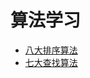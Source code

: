 # 算法学习
* [八大排序算法](https://github.com/Ywfy/Summary-of-interview-questions/blob/master/SortMethod/README.md#%E5%85%AB%E5%A4%A7%E6%8E%92%E5%BA%8F%E7%AE%97%E6%B3%95)
* [七大查找算法]()
